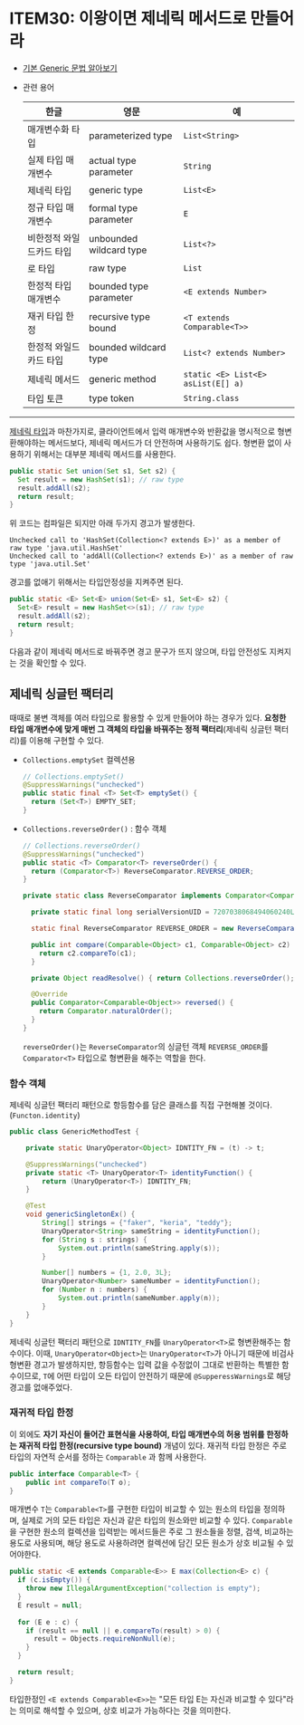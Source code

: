 # ITEM30: 이왕이면 제네릭 메서드로 만들어라

- [기본 Generic 문법 알아보기](https://github.com/dh00023/TIL/blob/master/Java/%EB%AC%B8%EB%B2%95/java-generic.md)
- 관련 용어

  | 한글                     | 영문                    | 예                                 |
  | ------------------------ | ----------------------- | ---------------------------------- |
  | 매개변수화 타입          | parameterized type      | `List<String>`                     |
  | 실제 타입 매개변수       | actual type parameter   | `String`                           |
  | 제네릭 타입              | generic type            | `List<E>`                          |
  | 정규 타입 매개변수       | formal type parameter   | `E`                                |
  | 비한정적 와일드카드 타입 | unbounded wildcard type | `List<?>`                          |
  | 로 타입                  | raw type                | `List`                             |
  | 한정적 타입 매개변수     | bounded type parameter  | `<E extends Number>`               |
  | 재귀 타입 한정           | recursive type bound    | `<T extends Comparable<T>>`        |
  | 한정적 와일드카드 타입   | bounded wildcard type   | `List<? extends Number>`           |
  | 제네릭 메서드            | generic method          | `static <E> List<E> asList(E[] a)` |
  | 타입 토큰                | type token              | `String.class`                     |

------

[제네릭 타입](https://github.com/dh00023/TIL/blob/master/Java/effective_java/2021-05-22-make-generic-type.md)과 마찬가지로, 클라이언트에서 입력 매개변수와 반환값을 명시적으로 형변환해야하는 메서드보다, 제네릭 메서드가 더 안전하며 사용하기도 쉽다. 
형변환 없이 사용하기 위해서는 대부분 제네릭 메서드를 사용한다.

```java
public static Set union(Set s1, Set s2) {
  Set result = new HashSet(s1); // raw type
  result.addAll(s2);
  return result;
}
```

위 코드는 컴파일은 되지만 아래 두가지 경고가 발생한다.

```
Unchecked call to 'HashSet(Collection<? extends E>)' as a member of raw type 'java.util.HashSet' 
Unchecked call to 'addAll(Collection<? extends E>)' as a member of raw type 'java.util.Set'
```

경고를 없애기 위해서는 타입안정성을 지켜주면 된다.

```java
public static <E> Set<E> union(Set<E> s1, Set<E> s2) {
  Set<E> result = new HashSet<>(s1); // raw type
  result.addAll(s2);
  return result;
}
```

다음과 같이 제네릭 메서드로 바꿔주면 경고 문구가 뜨지 않으며, 타입 안전성도 지켜지는 것을 확인할 수 있다.



## 제네릭 싱글턴 팩터리

때때로 불변 객체를 여러 타입으로 활용할 수 있게 만들어야 하는 경우가 있다. **요청한 타입 매개변수에 맞게 매번 그 객체의 타입을 바꿔주는 정적 팩터리**(제네릭 싱글턴 팩터리)를 이용해 구현할 수 있다.

- `Collections.emptySet` 컬렉션용

  ```java
  // Collections.emptySet()
  @SuppressWarnings("unchecked")
  public static final <T> Set<T> emptySet() {
    return (Set<T>) EMPTY_SET;
  }
  ```

- `Collections.reverseOrder()` : 함수 객체

  ```java
  // Collections.reverseOrder()
  @SuppressWarnings("unchecked")
  public static <T> Comparator<T> reverseOrder() {
    return (Comparator<T>) ReverseComparator.REVERSE_ORDER;
  }
  
  private static class ReverseComparator implements Comparator<Comparable<Object>>, Serializable {
  
    private static final long serialVersionUID = 7207038068494060240L;
  
    static final ReverseComparator REVERSE_ORDER = new ReverseComparator();
  
    public int compare(Comparable<Object> c1, Comparable<Object> c2) {
      return c2.compareTo(c1);
    }
  
    private Object readResolve() { return Collections.reverseOrder(); }
  
    @Override
    public Comparator<Comparable<Object>> reversed() {
      return Comparator.naturalOrder();
    }
  }
  ```
  
  `reverseOrder()`는 `ReverseComparator`의 싱글턴 객체 `REVERSE_ORDER`를 `Comparator<T>` 타입으로 형변환을 해주는 역할을 한다.

### 함수 객체

제네릭 싱글턴 팩터리 패턴으로 항등함수를 담은 클래스를 직접 구현해볼 것이다.(`Functon.identity`)

```java
public class GenericMethodTest {

    private static UnaryOperator<Object> IDNTITY_FN = (t) -> t;

    @SuppressWarnings("unchecked")
    private static <T> UnaryOperator<T> identityFunction() {
        return (UnaryOperator<T>) IDNTITY_FN;
    }

    @Test
    void genericSingletonEx() {
        String[] strings = {"faker", "keria", "teddy"};
        UnaryOperator<String> sameString = identityFunction();
        for (String s : strings) {
            System.out.println(sameString.apply(s));
        }

        Number[] numbers = {1, 2.0, 3L};
        UnaryOperator<Number> sameNumber = identityFunction();
        for (Number n : numbers) {
            System.out.println(sameNumber.apply(n));
        }
    }
}
```

제네릭 싱글턴 팩터리 패턴으로 `IDNTITY_FN`를 `UnaryOperator<T>`로 형변환해주는 함수이다. 이때, `UnaryOperator<Object>`는 `UnaryOperator<T>`가 아니기 때문에 비검사 형변환 경고가 발생하지만, 항등함수는 입력 값을 수정없이 그대로 반환하는 특별한 함수이므로, `T`에 어떤 타입이 오든 타입이 안전하기 때문에 `@SupperessWarnings`로 해당 경고를 없애주었다.

### 재귀적 타입 한정

이 외에도 **자기 자신이 들어간 표현식을 사용하여, 타입 매개변수의 허용 범위를 한정하는 재귀적 타입 한정(recursive type bound)** 개념이 있다.
재귀적 타입 한정은 주로 타입의 자연적 순서를 정하는 `Comparable` 과 함께 사용한다.

```java
public interface Comparable<T> {
    public int compareTo(T o);
}
```

매개변수 `T`는 `Comparable<T>`를 구현한 타입이 비교할 수 있는 원소의 타입을 정의하며, 실제로 거의 모든 타입은 자신과 같은 타입의 원소와만 비교할 수 있다.
`Comparable`을 구현한 원소의 컬렉션을 입력받는 메서드들은 주로 그 원소들을 정렬, 검색, 비교하는 용도로 사용되며, 해당 용도로 사용하려면 컬렉션에 담긴 모든 원소가 상호 비교될 수 있어야한다.

```java
public static <E extends Comparable<E>> E max(Collection<E> c) {
  if (c.isEmpty()) {
    throw new IllegalArgumentException("collection is empty");
  }
  E result = null;
  
  for (E e : c) {
    if (result == null || e.compareTo(result) > 0) {
      result = Objects.requireNonNull(e);
    }
  }

  return result;
}
```

타입한정인 `<E extends Comparable<E>>`는 "모든 타입 E는 자신과 비교할 수 있다"라는 의미로 해석할 수 있으며, 상호 비교가 가능하다는 것을 의미한다.